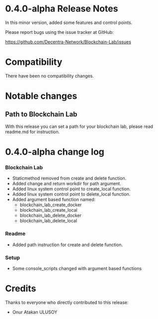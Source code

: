 0.4.0-alpha Release Notes
====================

In this minor version, added some features and control points.

Please report bugs using the issue tracker at GitHub:

  <https://github.com/Decentra-Network/Blockchain-Lab/issues>

Compatibility
==============

There have been no compatibility changes.

Notable changes
===============

## Path to Blockchain Lab

With this release you can set a path for your blockchain lab,
please read readme.md for instruction.

0.4.0-alpha change log
=================

### Blockchain Lab
- Staticmethod removed from create and delete function. 
- Added change and return workdir for path argument.
- Added linux system control point to create_local function.
- Added linux system control point to delete_local function.
- Added argument based function named:
  - blockchain_lab_create_docker
  - blockchain_lab_create_local
  - blockchain_lab_delete_docker
  - blockchain_lab_delete_local

### Readme
- Added path instruction for create and delete function.

### Setup
- Some console_scripts changed with argument based functions

Credits
=======

Thanks to everyone who directly contributed to this release:

- Onur Atakan ULUSOY
